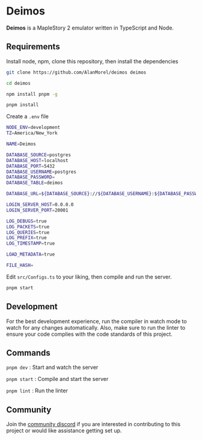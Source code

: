 # Deimos

**Deimos** is a MapleStory 2 emulator written in TypeScript and Node.

## Requirements

Install node, npm, clone this repository, then install the dependencies

```sh
git clone https://github.com/AlanMorel/deimos deimos
```

```sh
cd deimos
```

```sh
npm install pnpm -g
```

```sh
pnpm install
```

Create a `.env` file

```sh
NODE_ENV=development
TZ=America/New_York

NAME=Deimos

DATABASE_SOURCE=postgres
DATABASE_HOST=localhost
DATABASE_PORT=5432
DATABASE_USERNAME=postgres
DATABASE_PASSWORD=
DATABASE_TABLE=deimos

DATABASE_URL=${DATABASE_SOURCE}://${DATABASE_USERNAME}:${DATABASE_PASSWORD}@${DATABASE_HOST}:${DATABASE_PORT}/${DATABASE_TABLE}

LOGIN_SERVER_HOST=0.0.0.0
LOGIN_SERVER_PORT=20001

LOG_DEBUGS=true
LOG_PACKETS=true
LOG_QUERIES=true
LOG_PREFIX=true
LOG_TIMESTAMP=true

LOAD_METADATA=true

FILE_HASH=
```

Edit `src/Configs.ts` to your liking, then compile and run the server.

```sh
pnpm start
```

## Development

For the best development experience, run the compiler in watch mode to watch for any changes automatically. Also, make sure to run the linter to ensure your code complies with the code standards of this project.

## Commands

`pnpm dev` : Start and watch the server

`pnpm start` : Compile and start the server

`pnpm lint` : Run the linter

## Community

Join the [community discord](https://discord.gg/mABkFFhBuU) if you are interested in contributing to this project or would like assistance getting set up.
